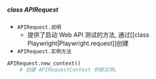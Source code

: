 ##### class APIRequest
- `APIRequest.说明`
	- 提供了启动 Web API 测试的方法, 通过[[class Playwright|Playwright.request]]创建
- `APIRequest.实例方法`
```python
APIRequest.new_context()
	# 创建 APIRequestContext 的新实例。
```



